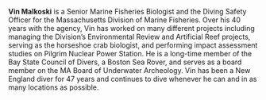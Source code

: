 **Vin Malkoski** is a Senior Marine Fisheries Biologist and the Diving Safety Officer for the Massachusetts Division of Marine Fisheries. Over his 40 years with the agency, Vin has worked on many different projects including managing the Division’s Environmental Review and Artificial Reef projects, serving as the horseshoe crab biologist, and performing impact assessment studies on Pilgrim Nuclear Power Station. He is a long-time member of the Bay State Council of Divers, a Boston Sea Rover, and serves as a board member on the MA Board of Underwater Archeology. Vin has been a New England diver for 47 years and continues to dive whenever he can and in as many locations as possible.
